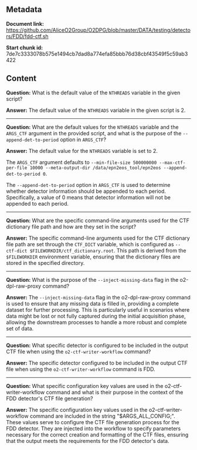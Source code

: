 ## Metadata

**Document link:** https://github.com/AliceO2Group/O2DPG/blob/master/DATA/testing/detectors/FDD/fdd-ctf.sh

**Start chunk id:** 7de7c3333078b575e1494cb7dad8a774efa85bbb76d38cbf43549f5c59ab3422

## Content

**Question:** What is the default value of the `NTHREADS` variable in the given script?

**Answer:** The default value of the `NTHREADS` variable in the given script is 2.

---

**Question:** What are the default values for the `NTHREADS` variable and the `ARGS_CTF` argument in the provided script, and what is the purpose of the `--append-det-to-period` option in `ARGS_CTF`?

**Answer:** The default value for the `NTHREADS` variable is set to 2.

The `ARGS_CTF` argument defaults to `--min-file-size 500000000 --max-ctf-per-file 10000 --meta-output-dir /data/epn2eos_tool/epn2eos --append-det-to-period 0`.

The `--append-det-to-period` option in `ARGS_CTF` is used to determine whether detector information should be appended to each period. Specifically, a value of 0 means that detector information will not be appended to each period.

---

**Question:** What are the specific command-line arguments used for the CTF dictionary file path and how are they set in the script?

**Answer:** The specific command-line arguments used for the CTF dictionary file path are set through the `CTF_DICT` variable, which is configured as `--ctf-dict $FILEWORKDIR/ctf_dictionary.root`. This path is derived from the `$FILEWORKDIR` environment variable, ensuring that the dictionary files are stored in the specified directory.

---

**Question:** What is the purpose of the `--inject-missing-data` flag in the o2-dpl-raw-proxy command?

**Answer:** The `--inject-missing-data` flag in the o2-dpl-raw-proxy command is used to ensure that any missing data is filled in, providing a complete dataset for further processing. This is particularly useful in scenarios where data might be lost or not fully captured during the initial acquisition phase, allowing the downstream processes to handle a more robust and complete set of data.

---

**Question:** What specific detector is configured to be included in the output CTF file when using the `o2-ctf-writer-workflow` command?

**Answer:** The specific detector configured to be included in the output CTF file when using the `o2-ctf-writer-workflow` command is FDD.

---

**Question:** What specific configuration key values are used in the o2-ctf-writer-workflow command and what is their purpose in the context of the FDD detector's CTF file generation?

**Answer:** The specific configuration key values used in the o2-ctf-writer-workflow command are included in the string "$ARGS_ALL_CONFIG;". These values serve to configure the CTF file generation process for the FDD detector. They are injected into the workflow to specify parameters necessary for the correct creation and formatting of the CTF files, ensuring that the output meets the requirements for the FDD detector's data.